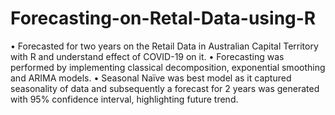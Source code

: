 # Forecasting-on-Retal-Data-using-R
•	Forecasted for two years on the Retail Data in Australian Capital Territory with R and understand effect of COVID-19 on it. 
•	Forecasting was performed by implementing classical decomposition, exponential smoothing and ARIMA models.
•	Seasonal Naïve was best model as it captured seasonality of data and subsequently a forecast for 2 years was generated with 95% confidence interval, highlighting future trend.
